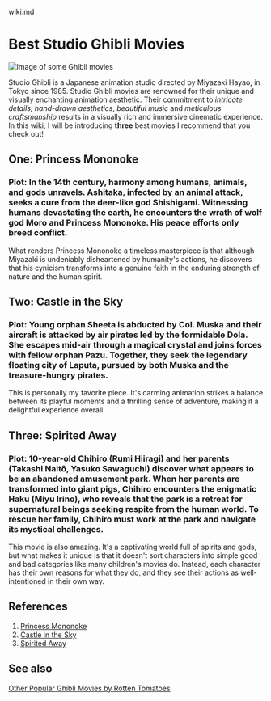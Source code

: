 wiki.md
# Best Studio Ghibli Movies
![Image of some Ghibli movies]([ghbli.png](https://assets-prd.ignimgs.com/2022/07/22/princess-mononoke-1658507340192.jpg?width=3840))

Studio Ghibli is a Japanese animation studio directed by Miyazaki Hayao, in Tokyo since 1985. Studio Ghibli movies are renowned for their unique and visually enchanting animation aesthetic. Their commitment to *intricate details, hand-drawn aesthetics*, *beautiful music* and *meticulous craftsmanship* results in a visually rich and immersive cinematic experience. In this wiki, I will be introducing **three** best movies I recommend that you check out!

## One: Princess Mononoke 
### Plot: In the 14th century, harmony among humans, animals, and gods unravels. Ashitaka, infected by an animal attack, seeks a cure from the deer-like god Shishigami. Witnessing humans devastating the earth, he encounters the wrath of wolf god Moro and Princess Mononoke. His peace efforts only breed conflict.

What renders Princess Mononoke a timeless masterpiece is that although Miyazaki is undeniably disheartened by humanity's actions, he discovers that his cynicism transforms into a genuine faith in the enduring strength of nature and the human spirit.

## Two: Castle in the Sky
### Plot: Young orphan Sheeta is abducted by Col. Muska and their aircraft is attacked by air pirates led by the formidable Dola. She escapes mid-air through a magical crystal and joins forces with fellow orphan Pazu. Together, they seek the legendary floating city of Laputa, pursued by both Muska and the treasure-hungry pirates.

This is personally my favorite piece. It's carming animation strikes a balance between its playful moments and a thrilling sense of adventure, making it a delightful experience overall.

## Three: Spirited Away
### Plot: 10-year-old Chihiro (Rumi Hiiragi) and her parents (Takashi Naitô, Yasuko Sawaguchi) discover what appears to be an abandoned amusement park. When her parents are transformed into giant pigs, Chihiro encounters the enigmatic Haku (Miyu Irino), who reveals that the park is a retreat for supernatural beings seeking respite from the human world. To rescue her family, Chihiro must work at the park and navigate its mystical challenges.

This movie is also amazing. It's a captivating world full of spirits and gods, but what makes it unique is that it doesn't sort characters into simple good and bad categories like many children's movies do. Instead, each character has their own reasons for what they do, and they see their actions as well-intentioned in their own way.

## References
1. [Princess Mononoke](https://www.imdb.com/title/tt0119698/)
2. [Castle in the Sky](http://www.nausicaa.net/miyazaki/laputa/synopsis/)
3. [Spirited Away](https://www.sparknotes.com/film/spiritedaway/summary/)


## See also
[Other Popular Ghibli Movies by Rotten Tomatoes](https://editorial.rottentomatoes.com/guide/all-studio-ghibli-movies-ranked-by-tomatometer/)
